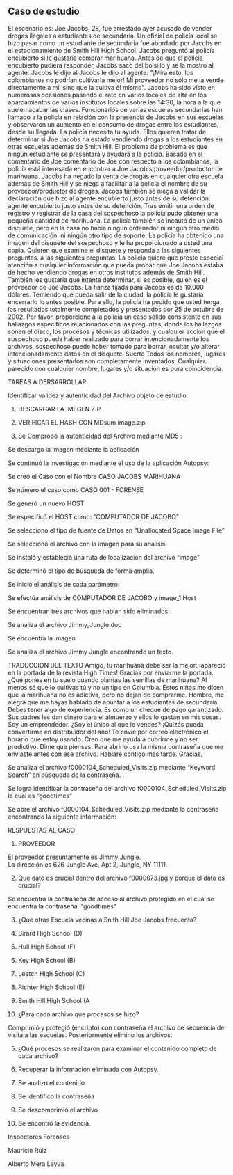 ## Caso de estudio

El escenario es: Joe Jacobs, 28, fue arrestado ayer acusado de vender drogas ilegales a estudiantes de secundaria. Un oficial de policía local se hizo pasar como un estudiante de secundaria fue abordado por Jacobs en el estacionamiento de Smith Hill High School. Jacobs preguntó al policía encubierto si le gustaría comprar marihuana. Antes de que el policía encubierto pudiera responder, Jacobs sacó del bolsillo y se la mostró al agente.  Jacobs le dijo al Jacobs le dijo al agente: "¡Mira esto, los colombianos no podrían cultivarla mejor! Mi proveedor no sólo me la vende directamente a mí, sino que la cultiva él mismo". 
Jacobs ha sido visto en numerosas ocasiones pasando el rato en varios locales de alta en los aparcamientos de varios institutos locales sobre las 14:30, la hora a la que suelen acabar las clases. Funcionarios de varias escuelas secundarias han llamado a la policía en relación con la presencia de Jacobs en sus escuelas y observaron un aumento en el consumo de drogas entre los estudiantes, desde su llegada.
La policía necesita tu ayuda. Ellos quieren tratar de determinar si Joe Jacobs ha estado vendiendo drogas a los estudiantes en otras escuelas además de Smith Hill. El problema de problema es que ningún estudiante se presentará y ayudará a la policía. Basado en el comentario de Joe comentario de Joe con respecto a los colombianos, la policía está interesada en encontrar a Joe Jacob's proveedor/productor de marihuana. 
Jacobs ha negado la venta de drogas en cualquier otra escuela además de Smith Hill y se niega a facilitar a la policía el nombre de su proveedor/productor de drogas. Jacobs también se niega a validar la declaración que hizo al agente encubierto justo antes de su detención. agente encubierto justo antes de su detención. Tras emitir una orden de registro y registrar de la casa del sospechoso la policía pudo obtener una pequeña cantidad de marihuana. La policía también se incautó de un único disquete, pero en la casa no había ningún ordenador ni ningún otro medio de comunicación. ni ningún otro tipo de soporte. 
La policía ha obtenido una imagen del disquete del sospechoso y le ha proporcionado a usted una copia. Quieren que examine el disquete y responda a las siguientes preguntas. a las siguientes preguntas. La policía quiere que preste especial atención a cualquier información que pueda probar que Joe Jacobs estaba de hecho vendiendo drogas en otros institutos además de Smith Hill.  También les gustaría que intente determinar, si es posible, quién es el proveedor de Joe Jacobs.
La fianza fijada para Jacobs es de 10.000 dólares. Temiendo que pueda salir de la ciudad, la policía le gustaría encerrarlo lo antes posible. Para ello, la policía ha pedido que usted tenga los resultados totalmente completados y presentados por 25 de octubre de 2002. Por favor, proporcione a la policía un caso sólido consistente en sus hallazgos específicos relacionados con las preguntas, donde los hallazgos sonen el disco, los procesos y técnicas utilizados, y cualquier acción que el sospechoso pueda haber realizado para borrar intencionadamente los archivos. sospechoso puede haber tomado para borrar, ocultar y/o alterar intencionadamente datos en el disquete. Suerte
Todos los nombres, lugares y situaciones presentados son completamente inventados. Cualquier.
parecido con cualquier nombre, lugares y/o situación es pura coincidencia.



TAREAS A DERSARROLLAR





















Identificar validez y autenticidad del Archivo objeto de estudio.

1.	DESCARGAR LA IMEGEN ZIP
2.	VERIFICAR EL HASH CON MDsum image.zip

 

1.	Se Comprobó la autenticidad del Archivo mediante MD5 :  
 


Se descargo la imagen mediante la aplicación 

 
Se continuó  la investigación mediante el uso de la  aplicación Autopsy:
 

Se creó el Caso con el Nombre CASO JACOBS MARIHUANA
 










Se número el caso como CASO 001 - FORENSE
 

Se generó un nuevo HOST 
 




Se especificó el HOST como: “COMPUTADOR DE JACOBO”
 

Se selecciono el tipo de fuente de Datos en “Unallocated Space Image File”
 

Se seleccionó el archivo con la imagen para su análisis:
 

Se instaló y estableció una ruta de localización del archivo “image”
 


Se determinó el tipo de búsqueda de forma amplia. 

 


Se inició el análisis de cada parámetro:
 


Se efectúa análisis de COMPUTADOR DE JACOBO y image_1 Host
 

Se encuentran tres archivos que habían sido eliminados:
 
Se analiza el archivo Jimmy_Jungle.doc
 


Se encuentra la imagen 

 



Se analiza el archivo Jimmy Jungle encontrando un texto.
 


 

TRADUCCION DEL TEXTO
Amigo, tu marihuana debe ser la mejor: ¡apareció en la portada de la revista High Times! Gracias por enviarme la portada. ¿Qué pones en tu suelo cuando plantas las semillas de marihuana? Al menos sé que lo cultivas tú y no un tipo en Columbia.
Estos niños me dicen que la marihuana no es adictiva, pero no dejan de comprarme. Hombre, me alegra que me hayas hablado de apuntar a los estudiantes de secundaria. Debes tener algo de experiencia. Es como un cheque de pago garantizado. Sus padres les dan dinero para el almuerzo y ellos lo gastan en mis cosas. Soy un emprendedor. ¿Soy el único al que le vendes? ¡Quizás pueda convertirme en distribuidor del año!
Te envié por correo electrónico el horario que estoy usando. Creo que me ayuda a cubrirme y no ser predictivo. Dime que piensas. Para abrirlo usa la misma contraseña que me enviaste antes con ese archivo. Hablaré contigo más tarde.
Gracias,

 

Se analiza el archivo f0000104_Scheduled_Visits.zip mediante “Keyword Search” en búsqueda de la contraseña.
. 





Se logra identificar la contraseña del archivo f0000104_Scheduled_Visits.zip la cual es “goodtimes”
 


Se abre el archivo f0000104_Scheduled_Visits.zip mediante la contraseña encontrando la siguiente información:

 








RESPUESTAS AL CASO

1.	PROVEEDOR 

El proveedor presuntamente es Jimmy Jungle.     
La dirección es 626 Jungle Ave, Apt 2, Jungle, NY 11111.

2.	Que dato es crucial dentro del  archivo f0000073.jpg  y porque el dato es crucial?


Se encuentra la contraseña de acceso al archivo protegido en el cual se encuentra la contraseña.    “goodtimes”

 

3.	¿Que otras Escuela vecinas a Snith Hill Joe Jacobs frecuenta?

1.	Birard High School (D)
2.	Hull High School (F)
3.	Key High School (B)
4.	Leetch High School (C) 
5.	Richter High School (E)
6.	Smith Hill High School (A

4.	¿Para cada archivo que procesos se hizo?

Comprimió y protegió (encripto) con contraseña el archivo de secuencia de visita a las escuelas. Posteriormente elimino los archivos.

5.	¿Qué procesos se realizaron para examinar el contenido completo de cada archivo?

1.	Recuperar la información eliminada con Autopsy.
2.	Se analizo el contenido
3.	Se identifico la contraseña 
4.	Se descomprimió el archivo
5.	Se encontró la evidencia.





Inspectores Forenses





Mauricio Ruiz



Alberto Mera Leyva




